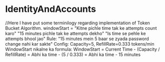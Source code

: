 # IdentityAndAccounts
//Here I have put some terminilogy regarding implementation of Token Bucket Algorithm.
windowStart = "Kitne pichle time tak ke attempts count karo"
"15 minutes pichle tak ke attempts dekho"
"Is time se pehle ke attempts bhool jao"
Rule: "15 minutes mein 5 baar se zyada password change nahi kar sakte"
Config: Capacity=5, RefillRate=0.333 tokens/min
WindowStart nikalne ka formula:
WindowStart = Current Time - (Capacity / RefillRate)
            = Abhi ka time - (5 / 0.333)
            = Abhi ka time - 15 minutes
